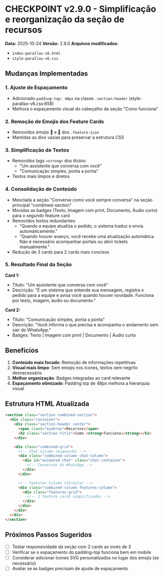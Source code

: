 # CHECKPOINT v2.9.0 - Simplificação e reorganização da seção de recursos

**Data:** 2025-10-24
**Versão:** 2.9.0
**Arquivos modificados:**
- `index-parallax-v6.html`
- `style-parallax-v6.css`

## Mudanças Implementadas

### 1. Ajuste de Espaçamento
- Adicionado `padding-top: 48px` na classe `.section-header` (style-parallax-v6.css:658)
- Melhora o espaçamento visual do cabeçalho da seção "Como funciona"

### 2. Remoção de Emojis dos Feature Cards
- Removidos emojis 💬 e 🔄 dos `.feature-icon`
- Mantidas as divs vazias para preservar a estrutura CSS

### 3. Simplificação de Textos
- Removidos tags `<strong>` dos títulos:
  - "Um assistente que conversa com você"
  - "Comunicação simples, ponta a ponta"
- Textos mais limpos e diretos

### 4. Consolidação de Conteúdo
- Mesclada a seção "Converse como você sempre conversa" na seção principal "combined-section"
- Movidas as badges (Texto, Imagem com print, Documento, Áudio curto) para o segundo feature card
- Removidos textos redundantes:
  - "Quando a equipe atualiza o pedido, o sistema traduz e envia automaticamente."
  - "Quando houver avanço, você recebe uma atualização automática. Não é necessário acompanhar portais ou abrir tickets manualmente."
- Redução de 3 cards para 2 cards mais concisos

### 5. Resultado Final da Seção

**Card 1:**
- Título: "Um assistente que conversa com você"
- Descrição: "É um sistema que entende sua mensagem, registra o pedido para a equipe e avisa você quando houver novidade. Funciona por texto, imagem, áudio ou documento."

**Card 2:**
- Título: "Comunicação simples, ponta a ponta"
- Descrição: "Você informa o que precisa e acompanha o andamento sem sair do WhatsApp."
- Badges: Texto | Imagem com print | Documento | Áudio curto

## Benefícios

1. **Conteúdo mais focado**: Remoção de informações repetitivas
2. **Visual mais limpo**: Sem emojis nos ícones, textos sem negrito desnecessário
3. **Melhor organização**: Badges integradas ao card relevante
4. **Espaçamento otimizado**: Padding top de 48px melhora a hierarquia visual

## Estrutura HTML Atualizada

```html
<section class="section combined-section">
  <div class="container">
    <div class="section-header center">
      <span class="eyebrow">Recursos</span>
      <h2 class="section-title">Como <strong>funciona</strong></h2>
    </div>

    <div class="combined-grid">
      <!-- Chat Column (esquerda) -->
      <div class="combined-column chat-column">
        <div id="animated-chat" class="chat-container">
          <!-- Conversas do WhatsApp -->
        </div>
      </div>

      <!-- Features Column (direita) -->
      <div class="combined-column features-column">
        <div class="features-grid">
          <!-- 2 feature cards simplificados -->
        </div>
      </div>
    </div>
  </div>
</section>
```

## Próximos Passos Sugeridos

- [ ] Testar responsividade da seção com 2 cards ao invés de 3
- [ ] Verificar se o espaçamento do padding-top funciona bem em mobile
- [ ] Considerar adicionar ícones SVG personalizados no lugar dos emojis (se necessário)
- [ ] Avaliar se as badges precisam de ajuste de espaçamento
